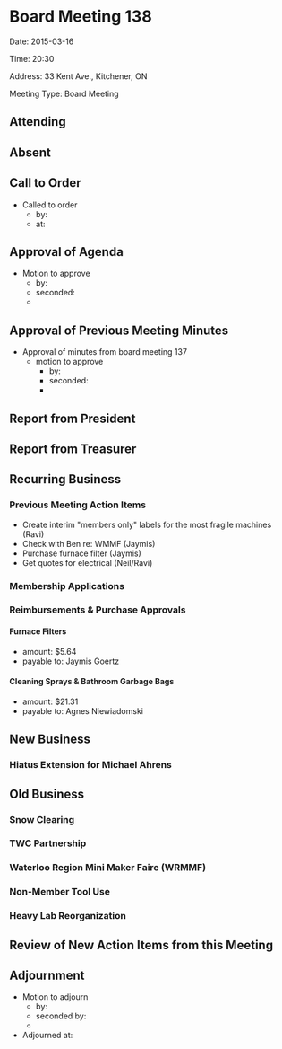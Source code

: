 # Board Meeting 138

Date: 2015-03-16

Time: 20:30

Address: 33 Kent Ave., Kitchener, ON

Meeting Type: Board Meeting

## Attending

## Absent

## Call to Order
* Called to order
    * by: 
    * at: 

## Approval of Agenda
* Motion to approve
    * by: 
    * seconded: 
    * 

## Approval of Previous Meeting Minutes
* Approval of minutes from board meeting 137
    * motion to approve
        * by: 
        * seconded: 
        * 

## Report from President

## Report from Treasurer

## Recurring Business

### Previous Meeting Action Items
* Create interim "members only" labels for the most fragile machines (Ravi)
* Check with Ben re: WMMF (Jaymis)
* Purchase furnace filter (Jaymis)
* Get quotes for electrical (Neil/Ravi)

### Membership Applications

### Reimbursements & Purchase Approvals

#### Furnace Filters
* amount: $5.64
* payable to: Jaymis Goertz

#### Cleaning Sprays & Bathroom Garbage Bags
* amount: $21.31
* payable to: Agnes Niewiadomski

## New Business

### Hiatus Extension for Michael Ahrens

## Old Business

### Snow Clearing

### TWC Partnership

### Waterloo Region Mini Maker Faire (WRMMF)

### Non-Member Tool Use

### Heavy Lab Reorganization

## Review of New Action Items from this Meeting

## Adjournment
* Motion to adjourn
    * by: 
    * seconded by: 
    * 
* Adjourned at: 
